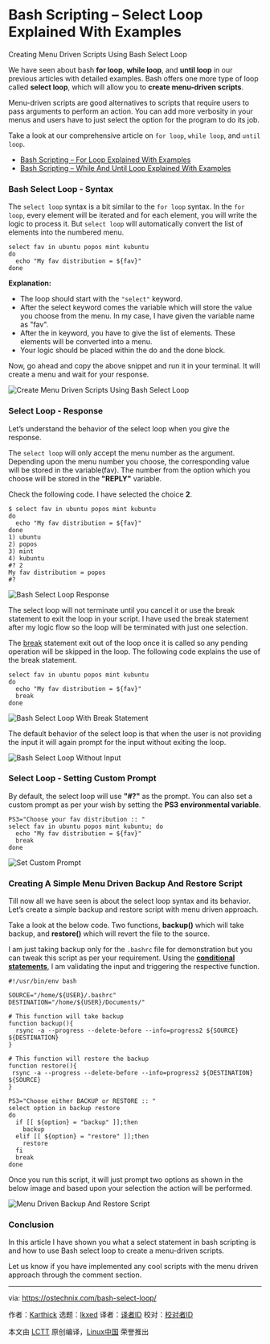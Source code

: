 [#]: subject: "Bash Scripting – Select Loop Explained With Examples"
[#]: via: "https://ostechnix.com/bash-select-loop/"
[#]: author: "Karthick https://ostechnix.com/author/karthick/"
[#]: collector: "lkxed"
[#]: translator: " "
[#]: reviewer: " "
[#]: publisher: " "
[#]: url: " "

Bash Scripting – Select Loop Explained With Examples
======
Creating Menu Driven Scripts Using Bash Select Loop

We have seen about bash **for loop**, **while loop**, and **until loop** in our previous articles with detailed examples. Bash offers one more type of loop called **select loop**, which will allow you to **create menu-driven scripts**.

Menu-driven scripts are good alternatives to scripts that require users to pass arguments to perform an action. You can add more verbosity in your menus and users have to just select the option for the program to do its job.

Take a look at our comprehensive article on `for loop`, `while loop`, and `until loop`.

* [Bash Scripting – For Loop Explained With Examples][1]
* [Bash Scripting – While And Until Loop Explained With Examples][2]

### Bash Select Loop - Syntax

The `select loop` syntax is a bit similar to the `for loop` syntax. In the `for loop`, every element will be iterated and for each element, you will write the logic to process it. But `select loop` will automatically convert the list of elements into the numbered menu.

```
select fav in ubuntu popos mint kubuntu
do
  echo "My fav distribution = ${fav}"
done
```

**Explanation:**

* The loop should start with the `"select"` keyword.
* After the select keyword comes the variable which will store the value you choose from the menu. In my case, I have given the variable name as "fav".
* After the in keyword, you have to give the list of elements. These elements will be converted into a menu.
* Your logic should be placed within the do and the done block.

Now, go ahead and copy the above snippet and run it in your terminal. It will create a menu and wait for your response.

![Create Menu Driven Scripts Using Bash Select Loop][3]

### Select Loop - Response

Let’s understand the behavior of the select loop when you give the response.

The `select loop` will only accept the menu number as the argument. Depending upon the menu number you choose, the corresponding value will be stored in the variable(fav). The number from the option which you choose will be stored in the **"REPLY"** variable.

Check the following code. I have selected the choice **2**.

```
$ select fav in ubuntu popos mint kubuntu
do
  echo "My fav distribution = ${fav}"
done
1) ubuntu
2) popos
3) mint
4) kubuntu
#? 2
My fav distribution = popos
#?
```

![Bash Select Loop Response][4]

The select loop will not terminate until you cancel it or use the break statement to exit the loop in your script. I have used the break statement after my logic flow so the loop will be terminated with just one selection.

The [break][5] statement exit out of the loop once it is called so any pending operation will be skipped in the loop. The following code explains the use of the break statement.

```
select fav in ubuntu popos mint kubuntu
do
  echo "My fav distribution = ${fav}"
  break
done
```

![Bash Select Loop With Break Statement][6]

The default behavior of the select loop is that when the user is not providing the input it will again prompt for the input without exiting the loop.

![Bash Select Loop Without Input][7]

### Select Loop - Setting Custom Prompt

By default, the select loop will use **"#?"** as the prompt. You can also set a custom prompt as per your wish by setting the **PS3 environmental variable**.

```
PS3="Choose your fav distribution :: "
select fav in ubuntu popos mint kubuntu; do   
  echo "My fav distribution = ${fav}"
  break
done
```

![Set Custom Prompt][8]

### Creating A Simple Menu Driven Backup And Restore Script

Till now all we have seen is about the select loop syntax and its behavior. Let’s create a simple backup and restore script with menu driven approach.

Take a look at the below code. Two functions, **backup()** which will take backup, and **restore()** which will revert the file to the source.

I am just taking backup only for the `.bashrc` file for demonstration but you can tweak this script as per your requirement. Using the **[conditional statements][9]**, I am validating the input and triggering the respective function.

```
#!/usr/bin/env bash

SOURCE="/home/${USER}/.bashrc"
DESTINATION="/home/${USER}/Documents/"

# This function will take backup 
function backup(){
  rsync -a --progress --delete-before --info=progress2 ${SOURCE} ${DESTINATION}
}

# This function will restore the backup
function restore(){
 rsync -a --progress --delete-before --info=progress2 ${DESTINATION} ${SOURCE} 
}

PS3="Choose either BACKUP or RESTORE :: "
select option in backup restore
do
  if [[ ${option} = "backup" ]];then
    backup
  elif [[ ${option} = "restore" ]];then
    restore
  fi  
  break
done
```

Once you run this script, it will just prompt two options as shown in the below image and based upon your selection the action will be performed.

![Menu Driven Backup And Restore Script][10]

### Conclusion

In this article I have shown you what a select statement in bash scripting is and how to use Bash select loop to create a menu-driven scripts.

Let us know if you have implemented any cool scripts with the menu driven approach through the comment section.

--------------------------------------------------------------------------------

via: https://ostechnix.com/bash-select-loop/

作者：[Karthick][a]
选题：[lkxed][b]
译者：[译者ID](https://github.com/译者ID)
校对：[校对者ID](https://github.com/校对者ID)

本文由 [LCTT](https://github.com/LCTT/TranslateProject) 原创编译，[Linux中国](https://linux.cn/) 荣誉推出

[a]: https://ostechnix.com/author/karthick/
[b]: https://github.com/lkxed
[1]: https://ostechnix.com/bash-for-loop-shell-scripting/
[2]: https://ostechnix.com/bash-while-until-loop-shell-scripting/
[3]: https://ostechnix.com/wp-content/uploads/2022/08/Create-Menu-Driven-Scripts-Using-Bash-Select-Loop.png
[4]: https://ostechnix.com/wp-content/uploads/2022/08/Bash-Select-Loop-Response.png
[5]: https://ostechnix.com/bash-for-loop-shell-scripting/#break-continue-statement-usage
[6]: https://ostechnix.com/wp-content/uploads/2022/08/Bash-Select-Loop-With-Break-Statement.png
[7]: https://ostechnix.com/wp-content/uploads/2022/08/Bash-Select-Loop-Without-Input.png
[8]: https://ostechnix.com/wp-content/uploads/2022/08/Set-Custom-Prompt.png
[9]: https://ostechnix.com/bash-conditional-statements/
[10]: https://ostechnix.com/wp-content/uploads/2022/08/Menu-Driven-Backup-And-Restore-Script.png
